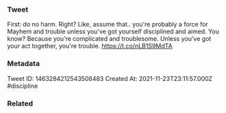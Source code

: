 ### Tweet
First: do no harm. Right? Like, assume that.. you're probably a force for Mayhem and trouble unless you've got yourself disciplined and aimed. You know? Because you're complicated and troublesome. Unless you've got your act together, you're trouble. https://t.co/nLB1S9MdTA

### Metadata
Tweet ID: 1463284212543508483
Created At: 2021-11-23T23:11:57.000Z
#discipline

### Related


